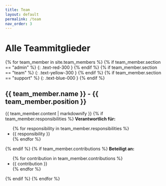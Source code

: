 ```yaml
---
title: Team
layout: default
permalink: /team
nav_order: 3
---
```


# Alle Teammitglieder

{% for team_member in site.team_members %}
{% if team_member.section == "admin" %}
{: .text-red-300 }
{% endif %}
{% if team_member.section == "team" %}
{: .text-yellow-300 }
{% endif %}
{% if team_member.section == "support" %}
{: .text-blue-000 }
{% endif %}
<h2> {{ team_member.name }} - {{ team_member.position }} </h2>
{{ team_member.content | markdownify }}
{% if team_member.responsibilities %}
<b>Verantwortlich für:</b>
<ul>
{% for responsibility in team_member.responsibilities %}
<li> {{ responsibility }} </li>
{% endfor %}
</ul>
{% endif %}
{% if team_member.contributions %}
<b>Beteiligt an:</b>
<ul>
{% for contribution in team_member.contributions %}
<li> {{ contribution }} </li>
{% endfor %}
</ul>
{% endif %}
{% endfor %}
